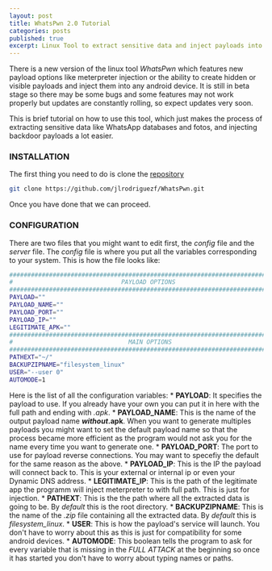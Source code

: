 ```yaml
---
layout: post
title: WhatsPwn 2.0 Tutorial
categories: posts
published: true
excerpt: Linux Tool to extract sensitive data and inject payloads into any Android devices.
---
```


There is a new version of the linux tool _WhatsPwn_ which features new payload options like meterpreter injection or the ability to create hidden or visible payloads and inject them into any android device.
It is still in beta stage so there may be some bugs and some features may not work properly but updates are constantly rolling, so expect updates very soon.

This is  brief tutorial on how to use this tool, which just makes the process of extracting sensitive data like WhatsApp databases and fotos, and injecting backdoor payloads a lot easier.

### INSTALLATION
The first thing you need to do is clone the [repository](https://github.com/jlrodriguezf/WhatsPwn "WhatsPwn Repository")

```bash
git clone https://github.com/jlrodriguezf/WhatsPwn.git
```

Once you have done that we can proceed.

### CONFIGURATION
There are two files that you might want to edit first, the _config_ file and the _server_ file.
The _config_ file is where you put all the variables corresponding to your system.
This is how the file looks like:

```bash
##############################################################################
#                              PAYLOAD OPTIONS                               #
##############################################################################
PAYLOAD=""
PAYLOAD_NAME=""
PAYLOAD_PORT=""
PAYLOAD_IP=""
LEGITIMATE_APK=""
##############################################################################
#                                MAIN OPTIONS                                #
##############################################################################
PATHEXT="~/"
BACKUPZIPNAME="filesystem_linux"
USER="--user 0"
AUTOMODE=1
```
Here is the list of all the configuration variables:
	* __PAYLOAD__: It specifies the payload to use. If you already have your own you can put it in here with the full path and ending with _.apk_.
	* __PAYLOAD\_NAME__: This is the name of the output payload name **_without_.apk**. When you want to generate multiples payloads you might want to set the default payload name so that the process became more efficient as the program would not ask you for the name every time you want to generate one.
	* __PAYLOAD\_PORT__: The port to use for payload reverse connections. You may want to specefiy the default for the same reason as the above.
	* __PAYLOAD\_IP__: This is the IP the payload will connect back to. This is your external or internal ip or even your Dynamic DNS address.
	* __LEGITIMATE\_IP__: This is the path of the legitimate app the programm will inject meterpreter to with full path. This is just for injection.
	* __PATHEXT__: This is the the path where all the extracted data is going to be. By _default_ this is the root directory.
	* __BACKUPZIPNAME__: This is the name of the _.zip_ file containing all the extracted data. By _default_ this is _filesystem\_linux_.
	* __USER__: This is how the payload's service will launch. You don't have to worry about this as this is just for compatibility for some android devices.
	* __AUTOMODE__: This boolean tells the program to ask for every variable that is missing in the _FULL ATTACK_ at the beginning so once it has started you don't have to worry about typing names or paths.